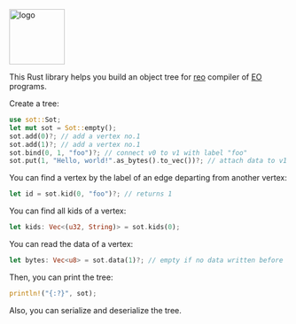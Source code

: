 <img alt="logo" src="https://www.objectionary.com/cactus.svg" height="100px" />

This Rust library helps you build an object tree for
[reo](https://github.com/objectionary/reo) compiler of
[EO](https://www.eolang.org) programs.

Create a tree:

```rust
use sot::Sot;
let mut sot = Sot::empty();
sot.add(0)?; // add a vertex no.1
sot.add(1)?; // add a vertex no.1
sot.bind(0, 1, "foo")?; // connect v0 to v1 with label "foo"
sot.put(1, "Hello, world!".as_bytes().to_vec())?; // attach data to v1
```

You can find a vertex by the label of an edge departing from another vertex:

```rust
let id = sot.kid(0, "foo")?; // returns 1
```

You can find all kids of a vertex:

```rust
let kids: Vec<(u32, String)> = sot.kids(0);
```

You can read the data of a vertex:

```rust
let bytes: Vec<u8> = sot.data(1)?; // empty if no data written before
```

Then, you can print the tree:

```rust
println!("{:?}", sot);
```

Also, you can serialize and deserialize the tree.
